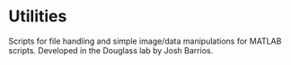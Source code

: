 # Utilities

Scripts for file handling and simple image/data manipulations for MATLAB scripts. Developed in the Douglass lab by Josh Barrios.
